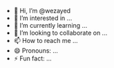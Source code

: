 - 👋 Hi, I’m @wezayed
- 👀 I’m interested in ...
- 🌱 I’m currently learning ...
- 💞️ I’m looking to collaborate on ...
- 📫 How to reach me ...
- 😄 Pronouns: ...
- ⚡ Fun fact: ...

<!---
wezayed/wezayed is a ✨ special ✨ repository because its `README.md` (this file) appears on your GitHub profile.
You can click the Preview link to take a look at your changes.
--->
